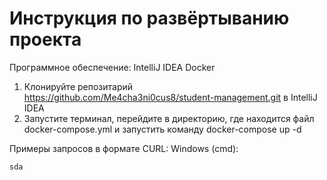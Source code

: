 # Инструкция по развёртыванию проекта
Программное обеспечение:
IntelliJ IDEA
Docker

1. Клонируйте репозитарий https://github.com/Me4cha3ni0cus8/student-management.git в IntelliJ IDEA
2. Запустите терминал, перейдите в директорию, где находится файл docker-compose.yml и запустить команду docker-compose up -d 

Примеры запросов в формате CURL:
  Windows (cmd):
  ```sh
sda
```
